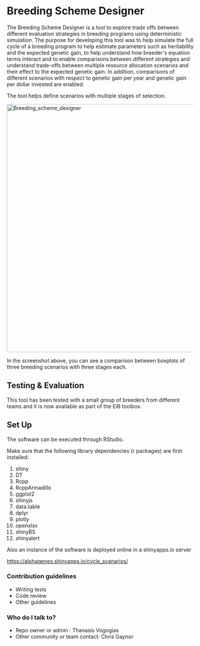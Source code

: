 # Breeding Scheme Designer #

The Breeding Scheme Designer is a tool to explore trade offs between different evaluation strategies in breeding programs using deterministic simulation. The purpose for developing this tool was to help simulate the full cycle of a breeding program to help estimate parameters such as heritability and the expected genetic gain, to help understand how breeder's equation terms interact and to enable comparisons between different strategies and understand trade-offs between multiple resource allocation scenarios and their effect to the expected genetic gain. In addition, comparisons of different scenarios with respect to genetic gain per year and genetic gain per dollar invested are enabled.

The tool helps define scenarios with multiple stages of selection. 

<img width="668" alt="Breeding_scheme_designer" src="https://user-images.githubusercontent.com/8427251/134358626-ee38189a-fe40-4cac-bf6d-4cb5b630703f.png">

In the screenshot above, you can see a comparison between boxplots of three breeding scenarios with three stages each. 

## Testing & Evaluation

This tool has been tested with a small group of breeders from different teams and it is now available as part of the EiB toolbox.


## Set Up

The software can be executed through RStudio.

Make sure that the following library dependencies (r packages) are first installed:

1. shiny 
2. DT
3. Rcpp
4. RcppArmadillo
5. ggplot2 
6. shinyjs
7. data.table
8. dplyr
9. plotly
10. openxlsx
11. shinyBS
12. shinyalert


Also an instance of the software is deployed online in a shinyapps.io server

https://alphagenes.shinyapps.io/cycle_scenarios/

### Contribution guidelines ###

* Writing tests
* Code review
* Other guidelines

### Who do I talk to? ###

* Repo owner or admin : Thanasis Vogogias
* Other community or team contact: Chris Gaynor
